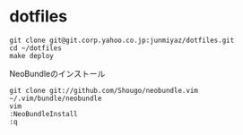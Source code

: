 dotfiles
========
```
git clone git@git.corp.yahoo.co.jp:junmiyaz/dotfiles.git
cd ~/dotfiles
make deploy
```

NeoBundleのインストール
```
git clone git://github.com/Shougo/neobundle.vim ~/.vim/bundle/neobundle
vim
:NeoBundleInstall
:q
```
